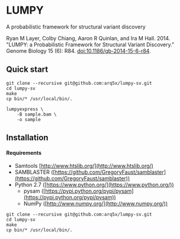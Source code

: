 LUMPY
=====

A probabilistic framework for structural variant discovery

Ryan M Layer, Colby Chiang, Aaron R Quinlan, and Ira M Hall. 2014. "LUMPY: a Probabilistic Framework for Structural Variant Discovery." Genome Biology 15 (6): R84. [doi:10.1186/gb-2014-15-6-r84](http://dx.doi.org/10.1186/gb-2014-15-6-r84).

<!---
## Table of Contents
1. [Requirements](#requirements)
2. [Quick start](#quick-start)
3. [Installation](#installation)
4. [Usage](#usage)
5. [Example workflows](#example-workflows)
-->

## Quick start
```
git clone --recursive git@github.com:arq5x/lumpy-sv.git
cd lumpy-sv
make
cp bin/* /usr/local/bin/.

lumpyexpress \
    -B sample.bam \
    -o sample
```

## Installation

#### Requirements
- Samtools [http://www.htslib.org/](http://www.htslib.org/)
- SAMBLASTER ([https://github.com/GregoryFaust/samblaster](https://github.com/GregoryFaust/samblaster))
- Python 2.7 ([https://www.python.org/](https://www.python.org/))
    * pysam ([https://pypi.python.org/pypi/pysam](https://pypi.python.org/pypi/pysam))
    * NumPy ([http://www.numpy.org/](http://www.numpy.org/))

```
git clone --recursive git@github.com:arq5x/lumpy-sv.git
cd lumpy-sv
make
cp bin/* /usr/local/bin/.
```
